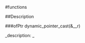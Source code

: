 #functions

##Description





<!----------------------------------------------------------------------------->

###ofPtr dynamic_pointer_cast(&__r)

<!--
_syntax: dynamic_pointer_cast(&__r)_
_name: dynamic_pointer_cast_
_returns: ofPtr_
_returns_description: _
_parameters: const ofPtr< _Tp1 > &__r_
_version_started: _
_version_deprecated: _
_summary: _
_constant: False_
_static: False_
_visible: True_
_advanced: False_
-->

_description: _







<!----------------------------------------------------------------------------->

